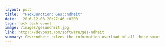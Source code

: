 ```yaml
---
layout: post
title:  "HackJunction: Ges::ndheit"
date:   2016-12-03 20:27:46 +0200
tags: hack tech event
image: /images/gesundheit.jpg
link: https://devpost.com/software/ges-ndheit
summary: Ges::ndheit solves the information overload of all those smart devices you own by reducing all of the available data into one clear personalized instruction on how you can improve your health.
---
```



